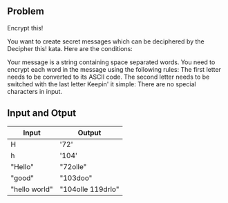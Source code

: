 ## Problem 

Encrypt this!

You want to create secret messages which can be deciphered by the Decipher this! kata. Here are the conditions:

Your message is a string containing space separated words.
You need to encrypt each word in the message using the following rules:
The first letter needs to be converted to its ASCII code.
The second letter needs to be switched with the last letter
Keepin' it simple: There are no special characters in input.



## Input and Otput

| Input | Output |
| --- | --- | 
| H | '72' |
| h | '104' | 
| "Hello" |"72olle" |
| "good" | "103doo" |
| "hello world" | "104olle 119drlo" |